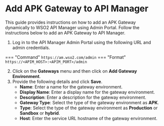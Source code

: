 # Add APK Gateway to API Manager

This guide provides instructions on how to add an APK Gateway dynamically to WSO2 API Manager using Admin Portal. 
Follow the instructions below to add an APK Gateway to API Manager.

1. Log in to the API Manager Admin Portal using the following URL and admin credentials.

=== "Command"
     ```
      https://am.wso2.com/admin
     ```
=== "Format"
     ```
      https://<APIM_HOST>:<APIM_PORT>/admin
     ```

2. Click on the **Gateways** menu and then click on **Add Gateway Environment**.
3. Provide the following details and click **Save**.
    - **Name**: Enter a name for the gateway environment.
    - **Display Name**: Enter a display name for the gateway environment.
    - **Description**: Enter a description for the gateway environment.
    - **Gateway Type**: Select the type of the gateway environment as **APK**.
    - **Type**: Select the type of the gateway environment as **Production** or **Sandbox** or **hybrid**.
    - **Host**: Enter the service URL hostname of the gateway environment.

